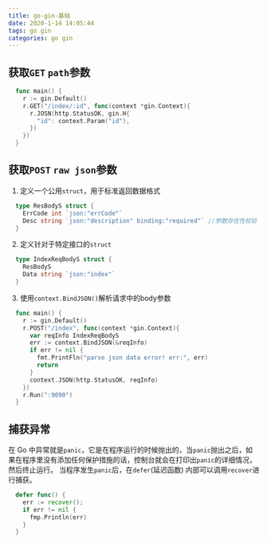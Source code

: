 ```yaml
---
title: go-gin-基础
date: 2020-1-14 14:05:44
tags: go gin
categories: go gin
---
```


## 获取`GET` `path`参数
``` go
  func main() {
    r := gin.Default()
    r.GET("/index/:id", func(context *gin.Context){
      r.JOSN(http.StatusOK, gin.H{
        "id": context.Param("id"),
      })
    })
  }
```

## 获取`POST` `raw json`参数

1. 定义一个公用`struct`，用于标准返回数据格式
``` go
  type ResBodyS struct {
    ErrCode int `json:"errCode"`
    Desc string `json:"description" binding:"required"` //参数存在性校验
  }
```
2. 定义针对于特定接口的`struct`
``` go
  type IndexReqBodyS struct {
    ResBodyS
    Data string `json:"index"`
  }
```
3. 使用`context.BindJSON()`解析请求中的body参数
``` go
  func main() {
    r := gin,Default()
    r.POST("/index", func(context *gin.Context){
      var reqInfo IndexReqBodyS
      err := context.BindJSON(&reqInfo)
      if err != nil {
        fmt.PrintFln("parse json data error! err:", err)
        return
      }
      context.JSON(http.StatusOK, reqInfo)
    })
    r.Run(":9090")
  }
```

## 捕获异常
在 Go 中异常就是`panic`，它是在程序运行的时候抛出的，当`panic`抛出之后，如果在程序里没有添加任何保护措施的话，控制台就会在打印出`panic`的详细情况，然后终止运行。
当程序发生`panic`后，在`defer`(延迟函数) 内部可以调用`recover`进行捕获。
``` go
  defer func() {
    err := recover();
    if err != nil {
      fmp.Println(err)
    }
  }
```
